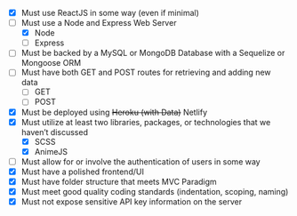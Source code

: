 -  [x] Must use ReactJS in some way (even if minimal)
-  [ ] Must use a Node and Express Web Server
   -  [x] Node
   -  [ ] Express
-  [ ] Must be backed by a MySQL or MongoDB Database with a Sequelize or Mongoose ORM
-  [ ] Must have both GET and POST routes for retrieving and adding new data
   -  [ ] GET
   -  [ ] POST
-  [x] Must be deployed using ~~Heroku (with Data)~~ Netlify
-  [x] Must utilize at least two libraries, packages, or technologies that we haven’t discussed
   -  [x] SCSS
   -  [x] AnimeJS
-  [ ] Must allow for or involve the authentication of users in some way
-  [x] Must have a polished frontend/UI
-  [x] Must have folder structure that meets MVC Paradigm
-  [x] Must meet good quality coding standards (indentation, scoping, naming)
-  [x] Must not expose sensitive API key information on the server
